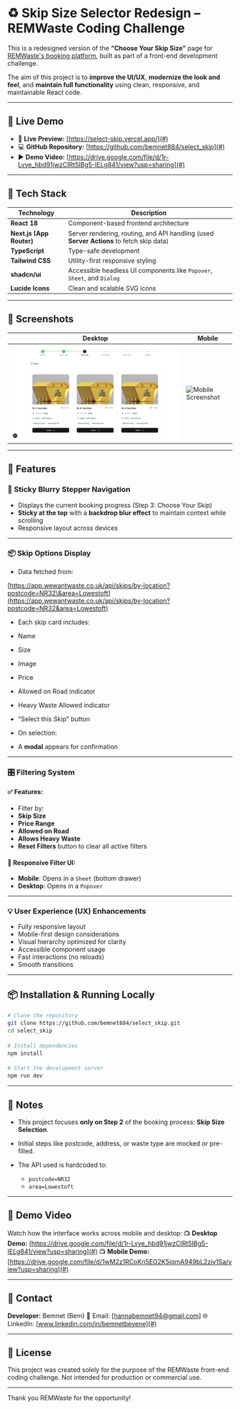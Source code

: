 
# ♻️ Skip Size Selector Redesign – REMWaste Coding Challenge

This is a redesigned version of the **“Choose Your Skip Size”** page for [REMWaste's booking platform](https://wewantwaste.co.uk/), built as part of a front-end development challenge.

The aim of this project is to **improve the UI/UX**, **modernize the look and feel**, and **maintain full functionality** using clean, responsive, and maintainable React code.

---

## 🚀 Live Demo

- 🔗 **Live Preview:** [https://select-skip.vercel.app/](#)
- 💻 **GitHub Repository:** [https://github.com/bemnet884/select_skip](#)
- ▶️ **Demo Video:** [https://drive.google.com/file/d/1r-Lvye_hbd91jwzCIRt5IBg5-IELg841/view?usp=sharing](#)

---

## 🧰 Tech Stack

| Technology       | Description |
|------------------|-------------|
| **React 18**     | Component-based frontend architecture |
| **Next.js (App Router)** | Server rendering, routing, and API handling (used **Server Actions** to fetch skip data) |
| **TypeScript**   | Type-safe development |
| **Tailwind CSS** | Utility-first responsive styling |
| **shadcn/ui**    | Accessible headless UI components like `Popover`, `Sheet`, and `Dialog` |
| **Lucide Icons** | Clean and scalable SVG icons |

---

## 📸 Screenshots

| Desktop | Mobile |
|--------|--------|
| ![Desktop Screenshot](./public/screenshots/skipselection.png) | ![Mobile Screenshot](./public/screenshots/skipmobile1.png) |

---

## 🧩 Features

### 🧭 Sticky Blurry Stepper Navigation

- Displays the current booking progress (Step 3: Choose Your Skip)
- **Sticky at the top** with a **backdrop blur effect** to maintain context while scrolling
- Responsive layout across devices

---

### 📦 Skip Options Display

- Data fetched from:


[https://app.wewantwaste.co.uk/api/skips/by-location?postcode=NR32\&area=Lowestoft](https://app.wewantwaste.co.uk/api/skips/by-location?postcode=NR32&area=Lowestoft)

- Each skip card includes:
- Name
- Size
- Image
- Price
- Allowed on Road indicator
- Heavy Waste Allowed indicator
- "Select this Skip" button

- On selection:
- A **modal** appears for confirmation

---

### 🎛️ Filtering System

#### ✅ Features:
- Filter by:
- **Skip Size**
- **Price Range**
- **Allowed on Road**
- **Allows Heavy Waste**
- **Reset Filters** button to clear all active filters

#### 📱 Responsive Filter UI:
- **Mobile**: Opens in a `Sheet` (bottom drawer)
- **Desktop**: Opens in a `Popover`

---

### 💡 User Experience (UX) Enhancements

- Fully responsive layout
- Mobile-first design considerations
- Visual hierarchy optimized for clarity
- Accessible component usage
- Fast interactions (no reloads)
- Smooth transitions

---

## 📦 Installation & Running Locally

```bash
# Clone the repository
git clone https://github.com/bemnet884/select_skip.git
cd select_skip

# Install dependencies
npm install

# Start the development server
npm run dev
````

---

## 📌 Notes

* This project focuses **only on Step 2** of the booking process: **Skip Size Selection**.
* Initial steps like postcode, address, or waste type are mocked or pre-filled.
* The API used is hardcoded to:

  * `postcode=NR32`
  * `area=Lowestoft`

---

## 🎥 Demo Video

Watch how the interface works across mobile and desktop:
📺 **Desktop Demo:** [https://drive.google.com/file/d/1r-Lvye_hbd91jwzCIRt5IBg5-IELg841/view?usp=sharing](#)
📺 **Mobile Demo:** [https://drive.google.com/file/d/1wM2z1RCoKn5EO2K5iqmA949bL2ziv1Sa/view?usp=sharing](#)

---

## 🙋 Contact

**Developer:** Bemnet (Bem)
📧 Email: \[[hannabemnet94@gmail.com](mailto:hannabemnet94@gmail.com)]
🌐 LinkedIn: [www.linkedin.com/in/bemnetbeyene](#)

---

## 📝 License

This project was created solely for the purpose of the REMWaste front-end coding challenge. Not intended for production or commercial use.

---

Thank you REMWaste for the opportunity!

```